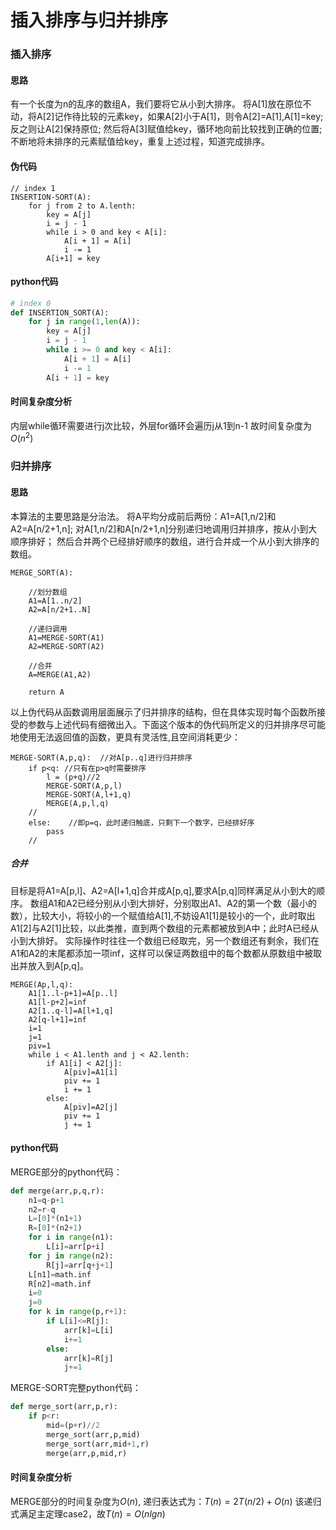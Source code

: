 # 插入排序与归并排序

### 插入排序

#### 思路

有一个长度为n的乱序的数组A，我们要将它从小到大排序。
将A[1]放在原位不动，将A[2]记作待比较的元素key，如果A[2]小于A[1]，则令A[2]=A[1],A[1]=key;反之则让A[2]保持原位;
然后将A[3]赋值给key，循环地向前比较找到正确的位置;不断地将未排序的元素赋值给key，重复上述过程，知道完成排序。

#### 伪代码

```
// index 1
INSERTION-SORT(A):
    for j from 2 to A.lenth:
        key = A[j]
        i = j - 1
        while i > 0 and key < A[i]:
            A[i + 1] = A[i]
            i -= 1
        A[i+1] = key
```

#### python代码

```python
# index 0
def INSERTION_SORT(A):
    for j in range(1,len(A)):
        key = A[j]
        i = j - 1
        while i >= 0 and key < A[i]:
            A[i + 1] = A[i]
            i -= 1
        A[i + 1] = key
```

#### 时间复杂度分析

内层while循环需要进行j次比较，外层for循环会遍历j从1到n-1
故时间复杂度为$O(n^2)$

### 归并排序

#### 思路

本算法的主要思路是分治法。
将A平均分成前后两份：A1=A[1,n/2]和A2=A[n/2+1,n];
对A[1,n/2]和A[n/2+1,n]分别递归地调用归并排序，按从小到大顺序排好；
然后合并两个已经排好顺序的数组，进行合并成一个从小到大排序的数组。

```
MERGE_SORT(A):
    
    //划分数组
    A1=A[1..n/2]
    A2=A[n/2+1..N]
    
    //递归调用
    A1=MERGE-SORT(A1)
    A2=MERGE-SORT(A2)
    
    //合并
    A=MERGE(A1,A2)

    return A
```

以上伪代码从函数调用层面展示了归并排序的结构，但在具体实现时每个函数所接受的参数与上述代码有细微出入。下面这个版本的伪代码所定义的归并排序尽可能地使用无法返回值的函数，更具有灵活性,且空间消耗更少：

```
MERGE-SORT(A,p,q):  //对A[p..q]进行归并排序
    if p<q: //只有在p>q时需要排序
        l = (p+q)//2
        MERGE-SORT(A,p,l)
        MERGE-SORT(A,l+1,q)
        MERGE(A,p,l,q)
    //
    else:    //即p=q，此时递归触底，只剩下一个数字，已经排好序
        pass
    //
```

##### 合并

目标是将A1=A[p,l]、A2=A[l+1,q]合并成A[p,q],要求A[p,q]同样满足从小到大的顺序。
数组A1和A2已经分别从小到大排好，分别取出A1、A2的第一个数（最小的数），比较大小，将较小的一个赋值给A[1],不妨设A1[1]是较小的一个，此时取出A1[2]与A2[1]比较，以此类推，直到两个数组的元素都被放到A中；此时A已经从小到大排好。
实际操作时往往一个数组已经取完，另一个数组还有剩余，我们在A1和A2的末尾都添加一项inf，这样可以保证两数组中的每个数都从原数组中被取出并放入到A[p,q]。

```
MERGE(Ap,l,q):
    A1[1..l-p+1]=A[p..l]
    A1[l-p+2]=inf
    A2[1..q-l]=A[l+1,q]
    A2[q-l+1]=inf
    i=1
    j=1
    piv=1
    while i < A1.lenth and j < A2.lenth:
        if A1[i] < A2[j]:
            A[piv]=A1[i]
            piv += 1
            i += 1
        else:
            A[piv]=A2[j]
            piv += 1
            j += 1
```

#### python代码

MERGE部分的python代码：

```python
def merge(arr,p,q,r):
    n1=q-p+1
    n2=r-q
    L=[0]*(n1+1)
    R=[0]*(n2+1)
    for i in range(n1):
        L[i]=arr[p+i]
    for j in range(n2):
        R[j]=arr[q+j+1]
    L[n1]=math.inf
    R[n2]=math.inf
    i=0
    j=0
    for k in range(p,r+1):
        if L[i]<=R[j]:
            arr[k]=L[i]
            i+=1
        else:
            arr[k]=R[j]
            j+=1
```

MERGE-SORT完整python代码：

```python
def merge_sort(arr,p,r):
    if p<r:
        mid=(p+r)//2
        merge_sort(arr,p,mid)
        merge_sort(arr,mid+1,r)
        merge(arr,p,mid,r)
```

#### 时间复杂度分析

MERGE部分的时间复杂度为$O(n)$,
递归表达式为：$T(n)=2T(n/2)+O(n)$
该递归式满足主定理case2，故$T(n)=O(nlgn)$
